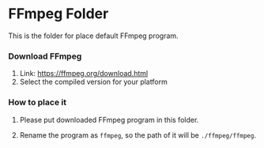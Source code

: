 # FFmpeg Folder

This is the folder for place default FFmpeg program.

### Download FFmpeg
1. Link: https://ffmpeg.org/download.html
2. Select the compiled version for your platform

### How to place it
1. Please put downloaded FFmpeg program in this folder. 

2. Rename the program as `ffmpeg`, so the path of it will be `./ffmpeg/ffmpeg`.
